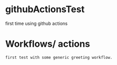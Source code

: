 # githubActionsTest
first time using github actions 

# Workflows/ actions
    first test with some generic greeting workflow.